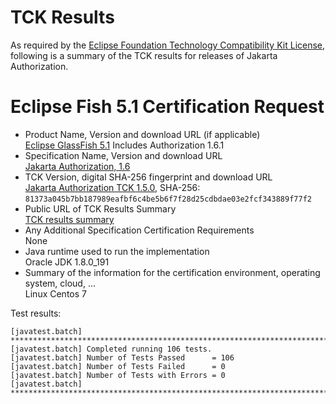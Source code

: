 TCK Results
===========

As required by the
[Eclipse Foundation Technology Compatibility Kit License](https://www.eclipse.org/legal/tck.php),
following is a summary of the TCK results for releases of Jakarta Authorization.

# Eclipse Fish 5.1 Certification Request

- Product Name, Version and download URL (if applicable) \
  [Eclipse GlassFish 5.1](https://www.eclipse.org/downloads/download.php?file=/glassfish/glassfish-5.1.0.zip)
  Includes Authorization 1.6.1
- Specification Name, Version and download URL \
  [Jakarta Authorization, 1.6](https://jakarta.ee/specifications/authorization/1.6/)
- TCK Version, digital SHA-256 fingerprint and download URL \
  [Jakarta Authorization TCK 1.5.0](http://download.eclipse.org/ee4j/jakartaee-tck/jakartaee8-eftl/promoted/eclipse-authorization-tck-1.5.0.zip), SHA-256: `81373a045b7bb187989eafbf6c4be5b6f7f28d25cdbdae03e2fcf343889f77f2`
- Public URL of TCK Results Summary \
  [TCK results summary](TCK-Results.html)
- Any Additional Specification Certification Requirements \
  None
- Java runtime used to run the implementation \
  Oracle JDK 1.8.0_191
- Summary of the information for the certification environment, operating system, cloud, ... \
  Linux Centos 7


Test results:

```
[javatest.batch] ********************************************************************************
[javatest.batch] Completed running 106 tests.
[javatest.batch] Number of Tests Passed      = 106
[javatest.batch] Number of Tests Failed      = 0
[javatest.batch] Number of Tests with Errors = 0
[javatest.batch] ********************************************************************************
```
